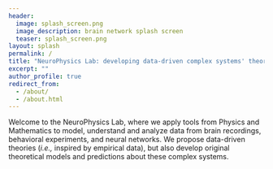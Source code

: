 ```yaml
---
header:
  image: splash_screen.png
  image_description: brain network splash screen
  teaser: splash_screen.png
layout: splash
permalink: /
title: "NeuroPhysics Lab: developing data-driven complex systems' theories"
excerpt: ""
author_profile: true
redirect_from: 
  - /about/
  - /about.html
---
```


Welcome to the NeuroPhysics Lab, where we apply tools from Physics and Mathematics to model, understand and analyze data from brain recordings, behavioral experiments, and neural networks. We propose data-driven theories (_i.e.,_ inspired by empirical data), but also develop original theoretical models and predictions about these complex systems.

